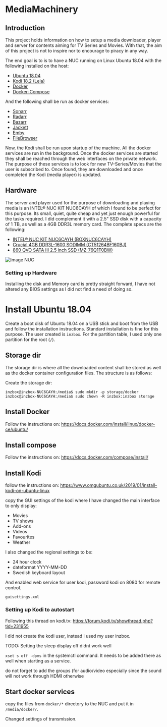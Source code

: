 # MediaMachinery

## Introduction
This project holds information on how to setup a media downloader,
player and server for contents aiming for TV Series and Movies.
With that, the aim of this project is not to inspire nor to encourage
to piracy in any way.

The end goal is to is to have a NUC running on Linux Ubuntu 18.04
with the following installed on the host:

* [Ubuntu 18.04][UBUNTU1804]
* [Kodi 18.2 (Leia)][KODI]
* [Docker][DOCKER]
* [Docker-Compose][DOCKER-COMPOSE]

And the following shall be run as docker services:

* [Sonarr][SONARR]
* [Radarr][RADARR]
* [Bazarr][BAZARR]
* [Jackett][JACKETT]
* [Emby][EMBY]
* [FileBrowser][FILEBROWSER]

Now, the Kodi shall be run upon startup of the machine.
All the docker services are run in the background. Once the docker
services are started they shall be reached through the web interfaces on
the private network. The purpose of these services is to look for new
TV-Series/Movies that the user is subscribed to. Once found, they are
downloaded and once completed the Kodi (media player) is updated.

## Hardware
The server and player used for the purpose of downloading and playing
media is an INTEL® NUC KIT NUC6CAYH of which I found to be perfect
for this purpose. Its small, quiet, quite cheap and yet just enough
powerful for the tasks required. I did complement it with a 2.5" SSD
disk with a capacity of 1 TB, as well as a 4GB DDR3L memory card. The
complete specs are the following:

* [INTEL® NUC KIT NUC6CAYH (BOXNUC6CAYH)][NUC]
* [Crucial 4GB DDR3L-1600 SODIMM (CT51264BF160BJ)][MEMORY]
* [860 QVO SATA III 2.5 inch SSD (MZ-76Q1T0BW)][DISK]

![Image NUC][NUC_IMAGE]

### Setting up Hardware
Installing the disk and Memory card is pretty straight forward, I have
not altered any BIOS settings as I did not find a need of doing so.


# Install Ubuntu 18.04
Create a boot disk of Ubuntu 18.04 on a USB stick and boot from the USB
and follow the installation instructions. Standard installation is fine
for this purpose. The user created is `inzbox`.
For the partition table, I used only one partition for the root (`/`).

## Storage dir
The storage dir is where all the downloaded content shall be stored as
well as the docker container configuration files. The structure is as
follows:



Create the storage dir:

    inzbox@inzbox-NUC6CAYH:/media$ sudo mkdir -p storage/docker
    inzbox@inzbox-NUC6CAYH:/media$ sudo chown -R inzbox:inzbox storage

## Install Docker
Follow the instructions on:
https://docs.docker.com/install/linux/docker-ce/ubuntu/

## Install compose
Follow the instructions on:
https://docs.docker.com/compose/install/

## Install Kodi
follow the instructions on:
https://www.omgubuntu.co.uk/2019/01/install-kodi-on-ubuntu-linux

copy the GUI settings of the kodi where I have changed the main interface
to only display:

* Movies
* TV shows
* Add-ons
* Videos
* Favourites
* Weather

I also changed the regional settings to be:

* 24 hour clock
* dateformat YYYY-MM-DD
* Swedish keyboard layout

And enabled web service for user kodi, password kodi on 8080 for remote control.


`guisettings.xml`




### Setting up Kodi to autostart

Following this thread on kodi.tv:
https://forum.kodi.tv/showthread.php?tid=231955

I did not create the kodi user, instead i used my user inzbox.

TODO: Setting the sleep display off didnt work well

`xset s off -dpms` in the systemctl command. It needs to be
added there as well when starting as a service.

do not forget to add the groups (for audio/video especially
since the sound will not work through HDMI otherwise



## Start docker services

copy the files from `docker/*` directory to the NUC and put it in
`/media/docker/`.

Changed settings of transmission.



[UBUNTU1804]: http://releases.ubuntu.com/18.04/
[DOCKER]: https://www.docker.com/
[DOCKER-COMPOSE]: https://docs.docker.com/compose/
[KODI]: https://kodi.tv/
[RADARR]: https://radarr.video/
[SONARR]: https://sonarr.tv/
[BAZARR]: https://github.com/morpheus65535/bazarr
[JACKETT]: https://github.com/Jackett/Jackett
[EMBY]: https://emby.media/
[FILEBROWSER]: https://github.com/filebrowser/filebrowser
[NUC]: https://www.intel.com/content/www/us/en/products/boards-kits/nuc/kits/nuc6cayh.html
[MEMORY]: https://www.crucial.com/usa/en/ct51264bf160bj
[DISK]: https://www.samsung.com/sg/memory-storage/860-qvo-sata-3-2-5-ssd/MZ-76Q1T0BW/
[NUC_IMAGE]: https://www.intel.com/content/dam/products/hero/foreground/nuc6cays-nuc6cayh-front-angle-16x9.png.rendition.intel.web.320.180.png
[MEM_IMAGE]: https://pics.crucial.com/wcsstore/CrucialSAS/images/resources/medium/package/204-pinsodimmddr3.png
[DISK_IMAGE]: https://images.samsung.com/is/image/samsung/sg-860-qvo-sata-3-2-5-ssd-mz-76q1t0bw-frontblack-128845821?$PD_GALLERY_L_JPG$
